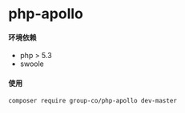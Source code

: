 # php-apollo

#### 环境依赖
- php > 5.3 
- swoole 

#### 使用

    composer require group-co/php-apollo dev-master
    